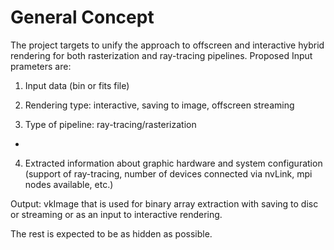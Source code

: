 General Concept
===============

The project targets to unify the approach to offscreen and interactive hybrid rendering for both rasterization and ray-tracing pipelines.
Proposed Input prameters are:

1) Input data (bin or fits file)

2) Rendering type: interactive, saving to image, offscreen streaming

3) Type of pipeline: ray-tracing/rasterization

+

4) Extracted information about graphic hardware and system configuration (support of ray-tracing, number of devices connected via nvLink, mpi nodes available, etc.)


Output: vkImage that is used for binary array extraction with saving to disc or streaming or as an input to interactive rendering.

The rest is expected to be as hidden as possible.
